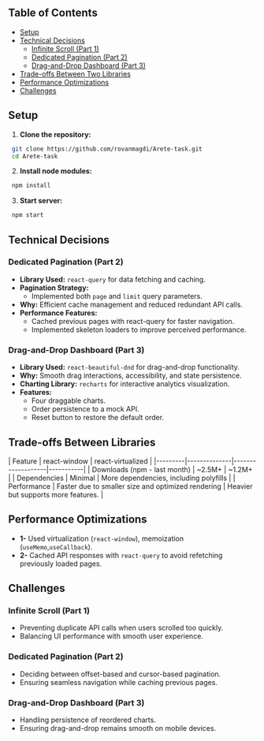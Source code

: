 
## **Table of Contents**
- [Setup](#setup)
- [Technical Decisions](#technical-decisions)
  - [Infinite Scroll (Part 1)](#infinite-scroll-part-1)
  - [Dedicated Pagination (Part 2)](#dedicated-pagination-part-2)
  - [Drag-and-Drop Dashboard (Part 3)](#drag-and-drop-dashboard-part-3)
- [Trade-offs Between Two Libraries](#trade-offs-between-two-libraries)
- [Performance Optimizations](#performance-optimizations)
- [Challenges ](#challenges)

## **Setup**

1. **Clone the repository:**
  ```sh
   git clone https://github.com/rovanmagdi/Arete-task.git
   cd Arete-task
   ```
  
2. **Install node modules:**
  ```sh
   npm install
   ```
3. **Start  server:**
  ```sh
   npm start
   ```


## **Technical Decisions**

<!-- ### **Infinite Scroll (Part 1)**
- **Library Used:** `react-window` for list virtualization.
- **Why:** Efficient rendering of large datasets and reduced memory footprint.
- **Data Fetching:** Lazy loading images from a mock API.
- **Performance Features:**
  - Used `useMemo` and `useCallback` to avoid unnecessary re-renders.
  - Debounced scroll events to reduce API calls.
  - Implemented a "Load More" button for users who prefer manual fetching. -->

### **Dedicated Pagination (Part 2)**
- **Library Used:** `react-query` for data fetching and caching.
- **Pagination Strategy:**
  - Implemented both `page` and `limit` query parameters.
- **Why:** Efficient cache management and reduced redundant API calls.
- **Performance Features:**
  - Cached previous pages with react-query for faster navigation.
  - Implemented skeleton loaders to improve perceived performance.

### **Drag-and-Drop Dashboard (Part 3)**
- **Library Used:** `react-beautiful-dnd` for drag-and-drop functionality.
- **Why:** Smooth drag interactions, accessibility, and state persistence.
- **Charting Library:** `recharts` for interactive analytics visualization.
- **Features:**
  - Four draggable charts.
  - Order persistence to a mock API.
  - Reset button to restore the default order.

## **Trade-offs Between Libraries**
| Feature | react-window | react-virtualized |
|---------|--------------|-------------------|-----------|
| Downloads (npm - last month) | ~2.5M+	| ~1.2M+	|
| Dependencies	| Minimal	| More dependencies, including polyfills	|
| Performance | Faster due to smaller size and optimized rendering | Heavier but supports more features. |

## **Performance Optimizations**
- **1-** Used virtualization (`react-window`), memoization (`useMemo`,`useCallback`).
- **2-** Cached API responses with `react-query` to avoid refetching previously loaded pages.

## **Challenges**

### **Infinite Scroll (Part 1)**
- Preventing duplicate API calls when users scrolled too quickly.
- Balancing UI performance with smooth user experience.

### **Dedicated Pagination (Part 2)**
- Deciding between offset-based and cursor-based pagination.
- Ensuring seamless navigation while caching previous pages.

### **Drag-and-Drop Dashboard (Part 3)**
- Handling persistence of reordered charts.
- Ensuring drag-and-drop remains smooth on mobile devices.







